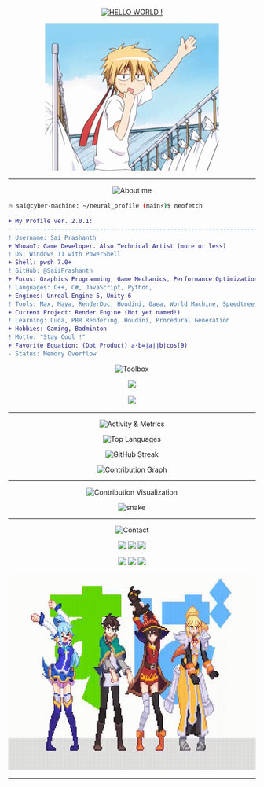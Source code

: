 <!-- Alternate Profile README Inspired Layout -->



<p align="center">
  <!-- Updated theme tokens to match cyberpunk theme: neon cyan/magenta/yellow -->
<a href="https://github.com/kawarimidoll/typograssy">
    <img alt="HELLO WORLD !" src="https://typograssy.deno.dev/api?text=Hello!%20i%20am%20Sai,%20Nice%20to%20meet%20ya%20.%20&l0=none&l1=00ffff&l2=ff00ff&l3=ffff00&l4=8a2be2&bg=none&frame=none&speed=80&comment=">
  </a>
</p>


<p align="center">
  <img src="assets/anime_hello.gif" alt="Hello animation" height="300" />
</p>

---

<p align="center">
  <img src="https://readme-typing-svg.herokuapp.com?font=Orbitron&weight=900&size=28&duration=4000&pause=1500&color=00FFFF&background=00000000&center=true&vCenter=true&width=435&lines=🎮+About+me" alt="About me" />
</p> 

```bash
🔥 sai@cyber-machine: ~/neural_profile (main⚡)$ neofetch
```

```diff
+ My Profile ver. 2.0.1: 
- ----------------------------------------------------------------------------------------
! Username: Sai Prashanth
+ WhoamI: Game Developer. Also Technical Artist (more or less)
! OS: Windows 11 with PowerShell
+ Shell: pwsh 7.0+
! GitHub: @SaiiPrashanth
+ Focus: Graphics Programming, Game Mechanics, Performance Optimization
! Languages: C++, C#, JavaScript, Python, 
+ Engines: Unreal Engine 5, Unity 6
! Tools: Max, Maya, RenderDoc, Houdini, Gaea, World Machine, Speedtree, Git, Photoshop, Illustrator
+ Current Project: Render Engine (Not yet named!) 
! Learning: Cuda, PBR Rendering, Houdini, Procedural Generation
+ Hobbies: Gaming, Badminton
! Motto: "Stay Cool !"
+ Favorite Equation: (Dot Product) a⋅b=∣a∣∣b∣cos(θ)
- Status: Memory Overflow
```

<p align="center">
  <img src="https://readme-typing-svg.herokuapp.com?font=Orbitron&weight=900&size=28&duration=4000&pause=1500&color=00FFFF&background=00000000&center=true&vCenter=true&width=435&lines=⚙️+Toolbox" alt="Toolbox" />
</p>
<p align="center">
  <img src="https://skillicons.dev/icons?i=cpp,cs,js,python,unreal,unity,blender,maya" />
</p>
<p align="center">
  <img src="https://skillicons.dev/icons?i=houdini,photoshop,illustrator,premiere,git,github,vscode,rider," />
</p>




---

<p align="center">
  <img src="https://readme-typing-svg.herokuapp.com?font=Orbitron&weight=900&size=28&duration=4000&pause=1500&color=00FFFF&background=00000000&center=true&vCenter=true&width=435&lines=📊+Activity+%26+Metrics" alt="Activity & Metrics" />
</p>
<!--p align="center">
  <img src="https://github-readme-stats.vercel.app/api?username=SaiiPrashanth&show_icons=true&theme=synthwave&hide_border=true&border_radius=10" alt="GitHub Stats" height="180" />
</p-->

<p align="center">
  <img src="https://github-readme-stats.vercel.app/api/top-langs/?username=SaiiPrashanth&layout=compact&theme=vision-friendly-dark&hide_border=true&border_radius=10&bg_color=0a0a0a&title_color=00ffff&text_color=ffffff&icon_color=ff00ff" alt="Top Languages" height="160" />
</p>

<p align="center">
  <img src="https://github-readme-streak-stats.herokuapp.com/?user=SaiiPrashanth&theme=neon&hide_border=true&border_radius=10" alt="GitHub Streak" height="180" />
</p>

<p align="center">
  <img src="https://github-readme-activity-graph.vercel.app/graph?username=SaiiPrashanth&custom_title=Cyberpunk%20Neural%20Network&bg_color=0a0a0a&color=00ffff&line=ff00ff&point=ffff00&area=true&hide_border=true&radius=10" alt="Contribution Graph" />
</p>

---

<p align="center">
  <img src="https://readme-typing-svg.herokuapp.com?font=Orbitron&weight=900&size=28&duration=4000&pause=1500&color=00FFFF&background=00000000&center=true&vCenter=true&width=435&lines=🐍+Contribution+Visualization" alt="Contribution Visualization" />
</p>
<!-- Snake (enable workflow first) -->
<p align="center">
  <img src="https://raw.githubusercontent.com/SaiiPrashanth/SaiiPrashanth/output/github-contribution-grid-snake-dark.svg" alt="snake" />
</p>

---

<p align="center">
  <img src="https://readme-typing-svg.herokuapp.com?font=Orbitron&weight=900&size=28&duration=4000&pause=1500&color=00FFFF&background=00000000&center=true&vCenter=true&width=435&lines=🌐+Contact" alt="Contact" />
</p>
<p align="center">
  <a href="https://saiiprashanth.github.io/"><img src="https://img.shields.io/badge/Website-Portfolio-00FFFF?style=for-the-badge&logo=google-chrome&logoColor=black&labelColor=0a0a0a" /></a>
  <a href="mailto:saiiprashanth23@gmail.com"><img src="https://img.shields.io/badge/Email-Contact-EA4335?style=for-the-badge&logo=gmail&logoColor=white&labelColor=0a0a0a" /></a>
  <a href="https://www.linkedin.com/in/saiiprashanth/"><img src="https://img.shields.io/badge/LinkedIn-Network-0A66C2?style=for-the-badge&logo=linkedin&logoColor=white&labelColor=0a0a0a" /></a>
</p>
<p align="center">
  <a href="https://discord.com/users/Saiiprashanth"><img src="https://img.shields.io/badge/Discord-Chat-5865F2?style=for-the-badge&logo=discord&logoColor=white&labelColor=0a0a0a" /></a>
  <a href="https://www.artstation.com/saiiprashanth"><img src="https://img.shields.io/badge/ArtStation-Gallery-13AFF0?style=for-the-badge&logo=artstation&logoColor=white&labelColor=0a0a0a" /></a>
  <a href="https://saiiprashanth.itch.io/"><img src="https://img.shields.io/badge/Itch.io-Games-FA5C5C?style=for-the-badge&logo=itchdotio&logoColor=white&labelColor=0a0a0a" /></a>
</p>

<p align="center">
  <img src="assets/konosuba_dance.gif" alt="Konosuba dance" height="400" />
</p>

---



